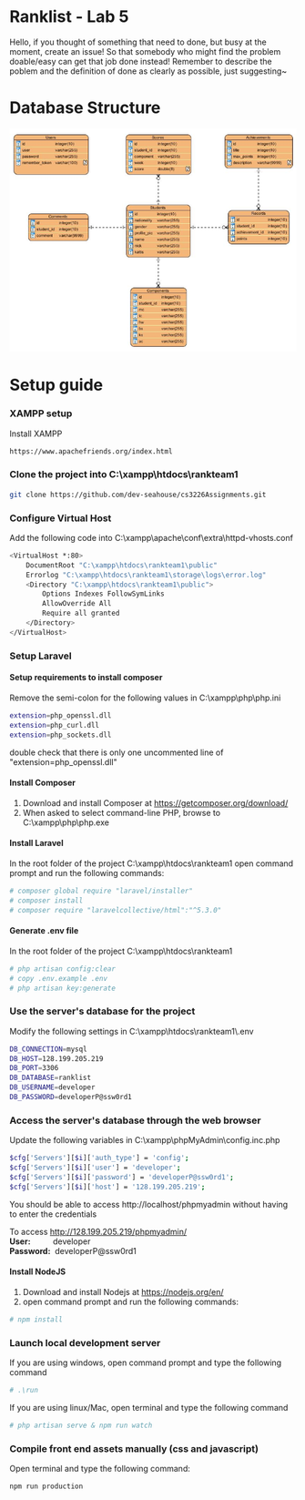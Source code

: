 Ranklist - Lab 5
================
Hello, if you thought of something that need to done, but busy at the moment, create an issue! So that somebody who might find the problem doable/easy can get that job done instead!
Remember to describe the poblem and the definition of done as clearly as possible, just suggesting~ 

Database Structure
==================
![ScreenShot](database.JPG)

Setup guide
===========
### XAMPP setup
Install XAMPP
```sh
https://www.apachefriends.org/index.html
```

### Clone the project into C:\xampp\htdocs\rankteam1
```sh
git clone https://github.com/dev-seahouse/cs3226Assignments.git
```

### Configure Virtual Host
Add the following code into C:\xampp\apache\conf\extra\httpd-vhosts.conf
```sh
<VirtualHost *:80>
    DocumentRoot "C:\xampp\htdocs\rankteam1\public"
    Errorlog "C:\xampp\htdocs\rankteam1\storage\logs\error.log"
    <Directory "C:\xampp\htdocs\rankteam1\public">
        Options Indexes FollowSymLinks 
        AllowOverride All 
        Require all granted         
    </Directory>
</VirtualHost>
```

### Setup Laravel
#### Setup requirements to install composer
Remove the semi-colon for the following values in C:\xampp\php\php.ini
```sh
extension=php_openssl.dll
extension=php_curl.dll
extension=php_sockets.dll
```
double check that there is only one uncommented line of "extension=php_openssl.dll"

#### Install Composer
1. Download and install Composer at https://getcomposer.org/download/
2. When asked to select command-line PHP, browse to C:\xampp\php\php.exe

#### Install Laravel
In the root folder of the project C:\xampp\htdocs\rankteam1
open command prompt and run the following commands:
```sh
# composer global require "laravel/installer"
# composer install
# composer require "laravelcollective/html":"^5.3.0"
```

#### Generate .env file
In the root folder of the project C:\xampp\htdocs\rankteam1
```sh
# php artisan config:clear
# copy .env.example .env
# php artisan key:generate
```
### Use the server's database for the project
Modify the following settings in C:\xampp\htdocs\rankteam1\\.env
```sh
DB_CONNECTION=mysql
DB_HOST=128.199.205.219
DB_PORT=3306
DB_DATABASE=ranklist
DB_USERNAME=developer
DB_PASSWORD=developerP@ssw0rd1
```
### Access the server's database through the web browser
Update the following variables in C:\xampp\phpMyAdmin\config.inc.php
```sh
$cfg['Servers'][$i]['auth_type'] = 'config';
$cfg['Servers'][$i]['user'] = 'developer';
$cfg['Servers'][$i]['password'] = 'developerP@ssw0rd1';
$cfg['Servers'][$i]['host'] = '128.199.205.219';
```
You should be able to access http://localhost/phpmyadmin without having to enter the credentials

To access http://128.199.205.219/phpmyadmin/<br>
<b>User:</b>&nbsp;&nbsp;&nbsp;&nbsp;&nbsp;&nbsp;&nbsp;&nbsp;&nbsp;&nbsp;developer<br>
<b>Password:</b>&nbsp;&nbsp;developerP@ssw0rd1<br>

#### Install NodeJS
1. Download and install Nodejs at https://nodejs.org/en/
2. open command prompt and run the following commands:
```sh
# npm install
```

### Launch local development server
If you are using windows, open command prompt and type the following command
```sh
# .\run
```
If you are using linux/Mac, open terminal and type the following command
```sh
# php artisan serve & npm run watch
```

### Compile front end assets manually (css and javascript)
Open terminal and type the following command:
```sh
npm run production
```



